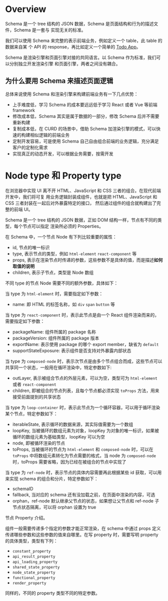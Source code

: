 # Overview

Schema 是一个 tree 结构的 JSON 数据，Schema 是页面结构和行为的描述文件，Schema 是一套与
实现无关的标准。

我们可以使用 Schema 来完整的表示前端业务，例如定义一个 table，此 table 的数据来自某
个 API 的 response，再比如定义一个简单的 [Todo App](https://github.com/quanxiang-cloud/one-for-all/tree/main/packages/example/src/todo-app)。

Schema 是渲染引擎和页面引擎对接的共同语言。以 Schema 作为标准，我们可以分别独立开发渲染引擎
和页面引擎，两者之间没有耦合。

## 为什么要用 Schema 来描述页面逻辑

总体来说使用 Schema 和渲染引擎来构建前端业务有一下几点优势：

- 上手难度低，学习 Schema 的成本要远远低于学习 React 或者 Vue 等前端 framework
- 修改成本低，Schema 其实是属于数据的一部分，修改 Schema 后并不需要重新构建
- 复制成本低，在 CURD 的场景中，借助 Schema 加渲染引擎的模式，可以快速的构建相似逻辑的前端业务
- 定制开发容易，可是使用 Schema 自己自由组合前端的业务逻辑，充分满足客户的定制化需求
- 实现真正的动态开发，可以根据业务需要，按需开发

# Node type 和 Property type

在浏览器中实现 UI 离不开 HTML、JavaScript 和 CSS 三者的组合。在现代前端开发中，我们将可复
用业务逻辑封装成组件，也就是把 HTML、JavaScript 和 CSS 三者封装在一起后对外暴露特定的接口，
然后通过组件的组合就构建出了完整的前端 UI。

Schema 是一个 tree 结构的 JSON 数据，正如 DOM 结构一样，节点有不同的类型，每个节点可以指定
渲染所必须的 Properties。

在 Schema 中，一个节点 Node 有下列比较重要的属性：

- id, 节点的唯一标识
- type, 表示节点的类型，例如 `html-element` `react-component` 等
- props, 表示在渲染节点时传递的参数，这些参数不是具体的值，而是描述**如何取值的说明**
- children, 表示子节点，类型是 Node 数组

不同 type 的节点 Node 需要不同的额外参数，具体如下：

当 type 为 `html-element` 时，需要指定如下参数：

- name: 即 HTML 的标签名称，如 `div` `span` `button` 等

当 type 为 `react-component` 时，表示此节点是由一个 React 组件渲染而来的，需要指定如下参数：

- packageName: 组件所属的 package 名称
- packageVersion: 组件所属的 package 版本
- exportName: 表示使用 package 的哪个 export member，缺省为 `default`
- supportStateExposure: 表示组件是否支持对外暴露内部状态

当 type 为 `composed-node` 时，表示次节点是由多个节点组合而成，这些节点可以共享同一个状态，一般用在循环渲染中，特定参数如下:

- outLayer, 表示被组合节点的外层元素，可以为空，类型可为 `html-element` 或者 `react-component`
- children, 即被组合的节点列表，且每个节点都必须实现 `toProps` 方法，用来接受前面提到的共享状态

当 type 为 `loop-container` 时，表示此节点为一个循环容器，可以用于循环渲染某个节点，特定参数如下：

- iterableState, 表示循环的数据来源，其实际值需要为一个数组
- loopKey, 当被循环的数组元素为对象，loopKey 为对象的唯一标识，如果被循环的数组元素为基础类型，loopKey 可以为空
- node, 即被循环渲染的节点
- toProps, 当被循环的节点为 `html-element` 和 `composed-node` 时，可以在 `toProps` 中将数组元素转化为节点需要的格式，当 node 为 `composed-node` 时，toProps 需要省略，因为已经在被组合的节点中实现了

当 type 为 `ref-node` 时，表示节点的具体内容需要再此根据某些 id 获取，可以用来实现 schema 的组合和分片，特定参数如下：

- schemaID
- fallback, 当对应的 schema 还有没加载之前，在页面中渲染的内容，可选
- orphan，ref-node 默认继承父节点的状态，如果想让父节点和 ref-node 子节点状态隔离，可以将 orphan 设置为 true

节点 Property 介绍。

组件一般需要传递多个指定的参数才能正常渲染，在 schema 中通过 props 定义传递哪些参数和这些参数的值来自哪里。在写 property 时，需要写明 property 的具体类型，类型有下列：

- `constant_property`
- `api_result_property`
- `api_loading_property`
- `shared_state_property`
- `node_state_property`
- `functional_property`
- `render_property`

同样的，不同的 property 类型不同的特定参数。
